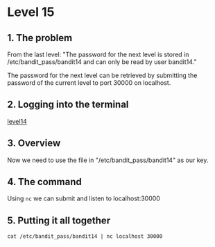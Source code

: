 # Level 15

## 1. The problem

From the last level: "The password for the next level is stored in /etc/bandit_pass/bandit14 and can only be read by user bandit14."

The password for the next level can be retrieved by submitting the password of the current level to port 30000 on localhost.

## 2. Logging into the terminal

[level14](/levels/level4.md)

## 3. Overview

Now we need to use the file in "/etc/bandit_pass/bandit14" as our key.

## 4. The command

Using `nc` we can submit and listen to localhost:30000

## 5. Putting it all together

`cat /etc/bandit_pass/bandit14 | nc localhost 30000`
